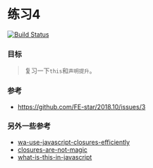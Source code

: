 # 练习4

[![Build Status](https://travis-ci.org/BeAce/exercise4.svg?branch=master)](https://travis-ci.org/BeAce/exercise4)

### 目标

> 复习一下`this`和`声明提升`。

### 参考

- https://github.com/FE-star/2018.10/issues/3

### 另外一些参考

- [wa-use-javascript-closures-efficiently](https://www.ibm.com/developerworks/cn/web/wa-use-javascript-closures-efficiently/index.html)
- [closures-are-not-magic](http://renderedtext.com/blog/2015/11/18/closures-are-not-magic/)
- [what-is-this-in-javascript](https://developer.telerik.com/topics/web-development/what-is-this-in-javascript/amp/)
